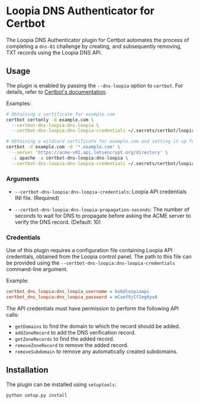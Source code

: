 # Loopia DNS Authenticator for Certbot

The Loopia DNS Authenticator plugin for Certbot automates the process of
completing a `dns-01` challenge by creating, and subsequently removing, TXT
records using the Loopia DNS API.


## Usage

The plugin is enabled by passing the `--dns-loopia` option to `certbot`.
For details, refer to [Certbot's documentation](https://certbot.eff.org/docs/using.html#dns-plugins).

Examples:

```sh
# Obtaining a certificate for example.com
certbot certonly -d example.com \
  --certbot-dns-loopia:dns-loopia \
  --certbot-dns-loopia:dns-loopia-credentials ~/.secrets/certbot/loopia.ini
```

```sh
# Obtaining a wildcard certificate for example.com and setting it up for Apache
certbot -d example.com -d '*.example.com' \
  --server 'https://acme-v02.api.letsencrypt.org/directory' \
  -i apache -a certbot-dns-loopia:dns-loopia \
  --certbot-dns-loopia:dns-loopia-credentials ~/.secrets/certbot/loopia.ini
```

### Arguments

- `--certbot-dns-loopia:dns-loopia-credentials`:
  Loopia API credentials INI file. (Required)

- `--certbot-dns-loopia:dns-loopia-propagation-seconds`:
  The number of seconds to wait for DNS to propagate before asking the ACME
  server to verify the DNS record. (Default: 10)


### Credentials

Use of this plugin requires a configuration file containing Loopia API
credentials, obtained from the Loopia control panel. The path to this file can
be provided using the `--certbot-dns-loopia:dns-loopia-credentials` command-line
argument.

Example:

```ini
certbot_dns_loopia:dns_loopia_username = bob@loopiaapi
certbot_dns_loopia:dns_loopia_password = mCaof9jCfImg6yxA
```

The API credentials must have permission to perform the following API calls:
- `getDomains` to find the domain to which the record should be added.
- `addZoneRecord` to add the DNS verification record.
- `getZoneRecords` to find the added record.
- `removeZoneRecord` to remove the added record.
- `removeSubdomain` to remove any automatically created subdomains.


## Installation

The plugin can be installed using `setuptools`:

```sh
python setup.py install
```
